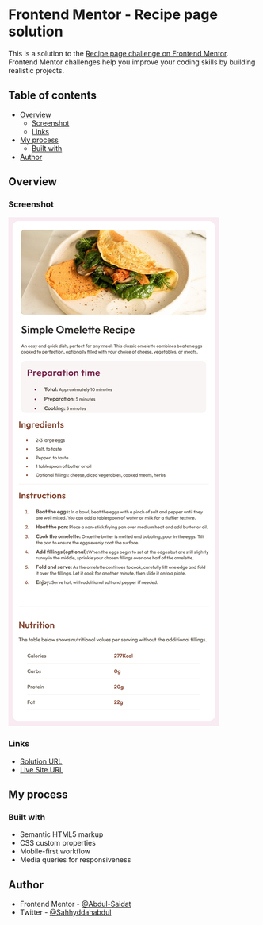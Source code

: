 # Frontend Mentor - Recipe page solution

This is a solution to the [Recipe page challenge on Frontend Mentor](https://www.frontendmentor.io/challenges/recipe-page-KiTsR8QQKm). Frontend Mentor challenges help you improve your coding skills by building realistic projects. 

## Table of contents

- [Overview](#overview)
  - [Screenshot](#screenshot)
  - [Links](#links)
- [My process](#my-process)
  - [Built with](#built-with)
- [Author](#author)


## Overview

### Screenshot

![Screenshot](./assets/images/Screenshot%202025-07-02%20at%2018-42-27%20Recipe%20Page.png)

### Links

- [Solution URL](https://recipe-page-navy-chi.vercel.app/)
- [Live Site URL](https://github.com/Abdul-Saidat/Recipe-Page)

## My process

### Built with

- Semantic HTML5 markup
- CSS custom properties
- Mobile-first workflow
- Media queries for responsiveness

## Author

- Frontend Mentor - [@Abdul-Saidat](https://www.frontendmentor.io/profile/Abdul-Saidat)
- Twitter - [@Sahhyddahabdul](https://www.twitter.com/Sahhyddahabdul)